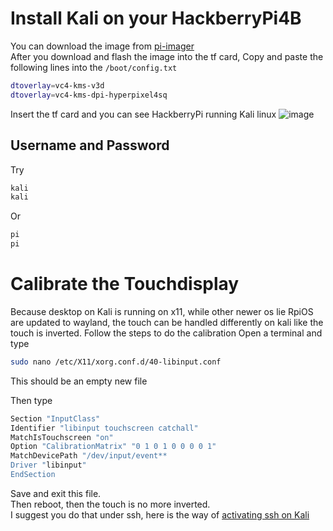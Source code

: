 # Install Kali on your HackberryPi4B

You can download the image from [pi-imager](https://www.raspberrypi.com/software/)  
After you download and flash the image into the tf card, Copy and paste the following lines into the `/boot/config.txt`  

```sh
dtoverlay=vc4-kms-v3d
dtoverlay=vc4-kms-dpi-hyperpixel4sq
```

Insert the tf card and you can see HackberryPi running Kali linux
![image](https://github.com/user-attachments/assets/9a049e49-eef4-46af-961e-31cb7b6daf2d)


## Username and Password

Try 
```sh
kali
kali
```
Or
```sh
pi
pi
```

# Calibrate the Touchdisplay

Because desktop on Kali is running on x11, while other newer os lie RpiOS are updated to wayland, the touch can be handled differently on kali like the touch is inverted.
Follow the steps to do the calibration
Open a terminal and type
```sh
sudo nano /etc/X11/xorg.conf.d/40-libinput.conf
```
This should be an empty new file

Then type 
```sh
Section "InputClass"
Identifier "libinput touchscreen catchall"
MatchIsTouchscreen "on"
Option "CalibrationMatrix" "0 1 0 1 0 0 0 0 1"
MatchDevicePath "/dev/input/event**
Driver "libinput"
EndSection
```

Save and exit this file.  
Then reboot, then the touch is no more inverted.  
I suggest you do that under ssh, here is the way of [activating ssh on Kali](https://www.geeksforgeeks.org/how-to-enable-and-start-ssh-on-kali-linux/)
